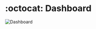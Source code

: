 # :octocat: Dashboard
![Dashboard](https://github.com/user-attachments/assets/2cb1aeab-88d7-4fb4-ade7-aa545846bdd0)
